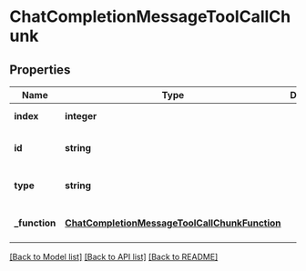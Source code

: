 # ChatCompletionMessageToolCallChunk

## Properties
Name | Type | Description | Notes
------------ | ------------- | ------------- | -------------
**index** | **integer** |  | [default to null]
**id** | **string** |  | [optional] [default to null]
**type** | **string** |  | [optional] [default to null]
**_function** | [**ChatCompletionMessageToolCallChunkFunction**](ChatCompletionMessageToolCallChunkFunction.md) |  | [optional] [default to null]

[[Back to Model list]](../README.md#documentation-for-models) [[Back to API list]](../README.md#documentation-for-api-endpoints) [[Back to README]](../README.md)


